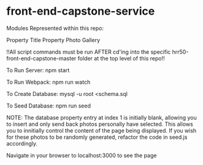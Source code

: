 # front-end-capstone-service

Modules Represented within this repo:

Property Title
Property Photo Gallery

!!All script commands must be run AFTER cd'ing into the specific hrr50-front-end-capstone-master folder at the top level of this repo!!

To Run Server:
npm start

To Run Webpack:
npm run watch

To Create Database:
mysql -u root <schema.sql

To Seed Database:
npm run seed

NOTE: The database property entry at index 1 is initially blank, allowing you to insert and only send back photos personally have selected. This allows you to innitially control the content of the page being displayed. If you wish for these photos to be randomly generated, refactor the code in seed.js accordingly.

Navigate in your browser to localhost:3000 to see the page